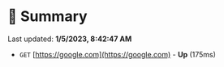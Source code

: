 # 📖 Summary
Last updated: **1/5/2023, 8:42:47 AM**

- `GET` [https://google.com](https://google.com) - **Up** (175ms)
